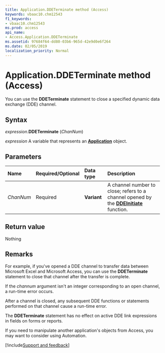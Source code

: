 ```yaml
---
title: Application.DDETerminate method (Access)
keywords: vbaac10.chm12543
f1_keywords:
- vbaac10.chm12543
ms.prod: access
api_name:
- Access.Application.DDETerminate
ms.assetid: 97684f64-dd80-03b6-965d-42e9d0e6f264
ms.date: 02/05/2019
localization_priority: Normal
---
```



# Application.DDETerminate method (Access)

You can use the **DDETerminate** statement to close a specified dynamic data exchange (DDE) channel.


## Syntax

_expression_.**DDETerminate** (_ChanNum_)

_expression_ A variable that represents an **[Application](Access.Application.md)** object.


## Parameters

|Name|Required/Optional|Data type|Description|
|:-----|:-----|:-----|:-----|
| _ChanNum_|Required|**Variant**|A channel number to close; refers to a channel opened by the **[DDEInitiate](Access.Application.DDEInitiate.md)** function.|

## Return value

Nothing


## Remarks

For example, if you've opened a DDE channel to transfer data between Microsoft Excel and Microsoft Access, you can use the **DDETerminate** statement to close that channel after the transfer is complete.

If the _channum_ argument isn't an integer corresponding to an open channel, a run-time error occurs.

After a channel is closed, any subsequent DDE functions or statements performed on that channel cause a run-time error.

The **DDETerminate** statement has no effect on active DDE link expressions in fields on forms or reports.

If you need to manipulate another application's objects from Access, you may want to consider using Automation.




[!include[Support and feedback](~/includes/feedback-boilerplate.md)]